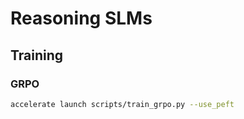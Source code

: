 # Reasoning SLMs

## Training

### GRPO

```bash
accelerate launch scripts/train_grpo.py --use_peft
```
